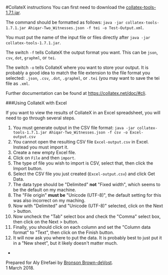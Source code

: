#CollateX instructions
You can first need to download the [collatex-tools-1.7.1.jar](https://oss.sonatype.org/service/local/repositories/releases/content/eu/interedition/collatex-tools/1.7.1/collatex-tools-1.7.1.jar).

The command should be formatted as follows: `java -jar collatex-tools-1.7.1.jar Ahiqar-Two_Witnesses.json -f tei -o Test-Output.xml`.

You must put the name of the input file or files directly after `java -jar collatex-tools-1.7.1.jar`.

The switch `-f` tells CollateX the output format you want.  This can be `json`, `csv`, `dot`, `graphml`, or `tei`.

The switch `-o` tells CollateX where you want to store your output.  It is probably a good idea to match the file extension to the file format you selected: `.json`, `.csv`, `.dot`, `.graphml`, or `.tei` (you may want to save the tei file as `.xml`.

Further documentation can be found at <https://collatex.net/doc/#cli>.

###Using CollateX with Excel

If you want to view the results of CollateX in an Excel spreadsheet, you will need to go through several steps.

1.	You must generate output in the CSV file format: `java -jar collatex-tools-1.7.1.jar Ahiqar-Two_Witnesses.json -f csv -o Excel-output.csv`
2. You cannot open the resulting CSV file `Excel-output.csv` in Excel.  Instead you must import it.
3. Create a new empty Excel file.
4. Click on `File` and then `import`.
5. The type of file you wish to import is CSV, select that, then click the Import button.
6. Select the CSV file you just created (`Excel-output.csv`) and click Get Data.
7. The data type should be "Delimited" __not__ "Fixed width", which seems to be the default on my machine.
8. The "File origin" __must be__ "Unicode (UTF-8)", the default setting for this was also incorrect on my maching.
9. Now with "Delimited" and "Unicode (UTF-8)" selected, click on the Next > button.
10. Now uncheck the "Tab" select box and check the "Comma" select box, then click on the Next > button.
11. Finally, you should click on each column and set the "Column data format" to "Text", then click on the Finish button.
12. It will now ask you where to put the data.  It is probably best to just put it in a "New sheet", but it likely doesn't matter much. 

-
Prepared for Aly Elrefaei by [Bronson Brown-deVost](bronsonbdevost@aim.com).   
1 March 2018.